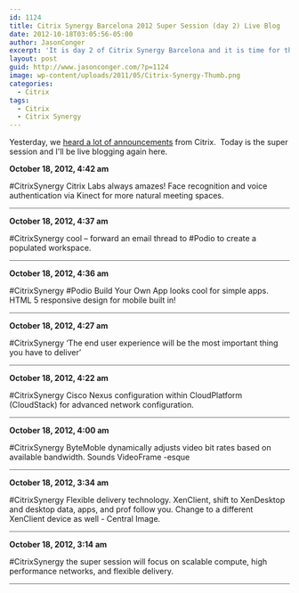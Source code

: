 ```yaml
---
id: 1124
title: Citrix Synergy Barcelona 2012 Super Session (day 2) Live Blog
date: 2012-10-18T03:05:56-05:00
author: JasonConger
excerpt: 'It is day 2 of Citrix Synergy Barcelona and it is time for the Super Session (a.k.a. day 2 keynote).  Keep up on the action with this live blog.'
layout: post
guid: http://www.jasonconger.com/?p=1124
image: wp-content/uploads/2011/05/Citrix-Synergy-Thumb.png
categories:
  - Citrix
tags:
  - Citrix
  - Citrix Synergy
---
```

Yesterday, we <a title="Citrix Synergy Barcelona 2012 Keynote Live Blog" href="http://www.jasonconger.com/post/citrix-synergy-barcelona-2012-keynote-live-blog/">heard a lot of announcements</a> from Citrix.  Today is the super session and I'll be live blogging again here.

<!--more-->
<div id="liveblog-1124">
<div id="liveblog-entry-1135">

<strong>October 18, 2012, 4:42 am</strong>

#CitrixSynergy Citrix Labs always amazes! Face recognition and voice authentication via Kinect for more natural meeting spaces.
<div style="width: 100%; height: 1px; background-color: #6f6f6f; margin-bottom: 3px;"></div>
</div>
<div id="liveblog-entry-1134">

<strong>October 18, 2012, 4:37 am</strong>

#CitrixSynergy cool – forward an email thread to #Podio to create a populated workspace.
<div style="width: 100%; height: 1px; background-color: #6f6f6f; margin-bottom: 3px;"></div>
</div>
<div id="liveblog-entry-1133">

<strong>October 18, 2012, 4:36 am</strong>

#CitrixSynergy #Podio Build Your Own App looks cool for simple apps. HTML 5 responsive design for mobile built in!
<div style="width: 100%; height: 1px; background-color: #6f6f6f; margin-bottom: 3px;"></div>
</div>
<div id="liveblog-entry-1132">

<strong>October 18, 2012, 4:27 am</strong>

#CitrixSynergy ‘The end user experience will be the most important thing you have to deliver’
<div style="width: 100%; height: 1px; background-color: #6f6f6f; margin-bottom: 3px;"></div>
</div>
<div id="liveblog-entry-1131">

<strong>October 18, 2012, 4:22 am</strong>

#CitrixSynergy Cisco Nexus configuration within CloudPlatform (CloudStack) for advanced network configuration.
<div style="width: 100%; height: 1px; background-color: #6f6f6f; margin-bottom: 3px;"></div>
</div>
<div id="liveblog-entry-1130">

<strong>October 18, 2012, 4:00 am</strong>

#CitrixSynergy ByteMoble dynamically adjusts video bit rates based on available bandwidth. Sounds VideoFrame -esque
<div style="width: 100%; height: 1px; background-color: #6f6f6f; margin-bottom: 3px;"></div>
</div>
<div id="liveblog-entry-1129">

<strong>October 18, 2012, 3:34 am</strong>

#CitrixSynergy Flexible delivery technology. XenClient, shift to XenDesktop and desktop data, apps, and prof follow you. Change to a different XenClient device as well - Central Image.
<div style="width: 100%; height: 1px; background-color: #6f6f6f; margin-bottom: 3px;"></div>
</div>
<div id="liveblog-entry-1128">

<strong>October 18, 2012, 3:14 am</strong>

#CitrixSynergy the super session will focus on scalable compute, high performance networks, and flexible delivery.
<div style="width: 100%; height: 1px; background-color: #6f6f6f; margin-bottom: 3px;"></div>
</div>
</div>